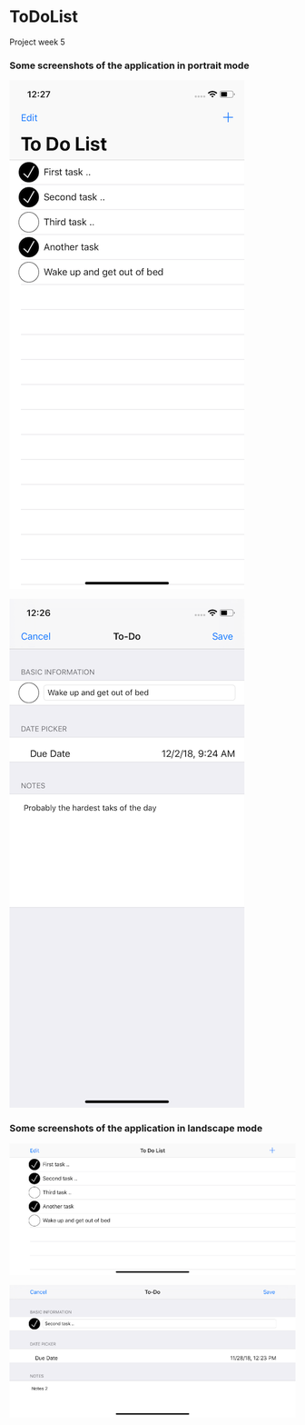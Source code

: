 # ToDoList
Project week 5

### Some screenshots of the application in portrait mode

![ToDoList](/doc/ToDoList.png)

![NewToDo](/doc/NewToDo.png)




### Some screenshots of the application in landscape mode

![ToDoList](/doc/ToDoListL.png)

![NewToDo](/doc/NewToDoL.png)


